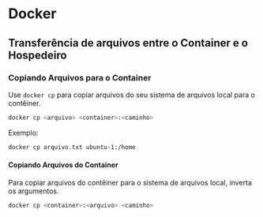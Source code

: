 # Docker

## Transferência de arquivos entre o Container e o Hospedeiro

### Copiando Arquivos para o Container

Use `docker cp` para copiar arquivos do seu sistema de arquivos local para o contêiner.

```bash
docker cp <arquivo> <container>:<caminho>
```

Exemplo:

```bash
docker cp arquivo.txt ubuntu-1:/home
```

#### Copiando Arquivos do Container

Para copiar arquivos do contêiner para o sistema de arquivos local, inverta os argumentos.

```bash
docker cp <container>:<arquivo> <caminho>
```